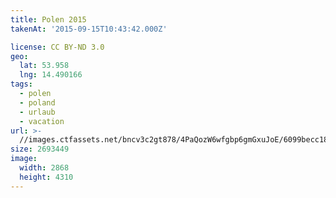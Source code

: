 ```yaml
---
title: Polen 2015
takenAt: '2015-09-15T10:43:42.000Z'

license: CC BY-ND 3.0
geo:
  lat: 53.958
  lng: 14.490166
tags:
  - polen
  - poland
  - urlaub
  - vacation
url: >-
  //images.ctfassets.net/bncv3c2gt878/4PaQozW6wfgbp6gmGxuJoE/6099becc180070a03a4a4af45b43175f/polen-2015_25836906372_o
size: 2693449
image:
  width: 2868
  height: 4310
---
```

